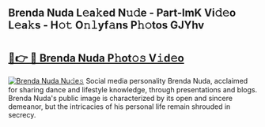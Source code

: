 ## Brenda Nuda L𝚎a𝚔ed N𝚞𝚍e - Part-lmK Vi𝚍𝚎o L𝚎a𝚔s - H𝚘𝚝 O𝚗𝚕yf𝚊ns P𝚑𝚘tos GJYhv

# <h2><a href="http://kfdfpom.oniu.top/?m=Brenda+Nuda">🔗👉 🔴 Brenda Nuda P𝚑ot𝚘𝚜 V𝚒d𝚎o</a></h2>

[![Brenda Nuda Nu𝚍e𝚜](https://i.imgur.com/0qMVB7G.gif)](http://kfdfpom.oniu.top/?m=Brenda+Nuda)
Social media personality Brenda Nuda, acclaimed for sharing dance and lifestyle knowledge, through presentations and blogs. Brenda Nuda's public image is characterized by its open and sincere demeanor, but the intricacies of his personal life remain shrouded in secrecy.  
